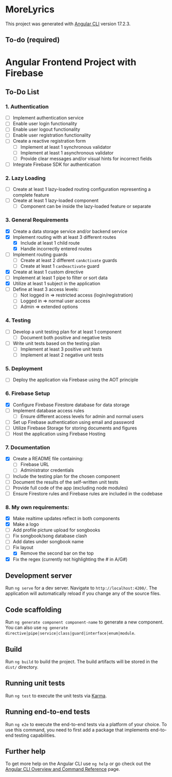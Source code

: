 # MoreLyrics

This project was generated with [Angular CLI](https://github.com/angular/angular-cli) version 17.2.3.

## To-do (required)

# Angular Frontend Project with Firebase

## To-Do List

### 1. Authentication
- [ ] Implement authentication service
- [ ] Enable user login functionality
- [ ] Enable user logout functionality
- [ ] Enable user registration functionality
- [ ] Create a reactive registration form
  - [ ] Implement at least 1 synchronous validator
  - [ ] Implement at least 1 asynchronous validator
  - [ ] Provide clear messages and/or visual hints for incorrect fields
- [ ] Integrate Firebase SDK for authentication

### 2. Lazy Loading
- [ ] Create at least 1 lazy-loaded routing configuration representing a complete feature
- [ ] Create at least 1 lazy-loaded component
  - [ ] Component can be inside the lazy-loaded feature or separate

### 3. General Requirements
- [x] Create a data storage service and/or backend service
- [x] Implement routing with at least 3 different routes
  - [x] Include at least 1 child route
  - [x] Handle incorrectly entered routes
- [ ] Implement routing guards
  - [ ] Create at least 2 different `canActivate` guards
  - [ ] Create at least 1 `canDeactivate` guard
- [x] Create at least 1 custom directive
- [ ] Implement at least 1 pipe to filter or sort data
- [x] Utilize at least 1 subject in the application
- [ ] Define at least 3 access levels:
  - [ ] Not logged in => restricted access (login/registration)
  - [ ] Logged in => normal user access
  - [ ] Admin => extended options

### 4. Testing
- [ ] Develop a unit testing plan for at least 1 component
  - [ ] Document both positive and negative tests
- [ ] Write unit tests based on the testing plan
  - [ ] Implement at least 3 positive unit tests
  - [ ] Implement at least 2 negative unit tests

### 5. Deployment
- [ ] Deploy the application via Firebase using the AOT principle

### 6. Firebase Setup
- [x] Configure Firebase Firestore database for data storage
- [ ] Implement database access rules
  - [ ] Ensure different access levels for admin and normal users
- [ ] Set up Firebase authentication using email and password
- [ ] Utilize Firebase Storage for storing documents and figures
- [ ] Host the application using Firebase Hosting

### 7. Documentation
- [x] Create a README file containing:
  - [ ] Firebase URL
  - [ ] Administrator credentials
- [ ] Include the testing plan for the chosen component
- [ ] Document the results of the self-written unit tests
- [ ] Provide full code of the app (excluding node modules)
- [ ] Ensure Firestore rules and Firebase rules are included in the codebase

### 8. My own requirements:

- [x] Make realtime updates reflect in both components
- [x] Make a logo
- [ ] Add profile picture upload for songbooks
- [ ] Fix songbook/song database clash
- [ ] Add dates under songbook name
- [ ] Fix layout
  - [x] Remove the second bar on the top
- [x] Fix the regex (currently not highlighting the # in A/G#)

## Development server

Run `ng serve` for a dev server. Navigate to `http://localhost:4200/`. The application will automatically reload if you change any of the source files.

## Code scaffolding

Run `ng generate component component-name` to generate a new component. You can also use `ng generate directive|pipe|service|class|guard|interface|enum|module`.

## Build

Run `ng build` to build the project. The build artifacts will be stored in the `dist/` directory.

## Running unit tests

Run `ng test` to execute the unit tests via [Karma](https://karma-runner.github.io).

## Running end-to-end tests

Run `ng e2e` to execute the end-to-end tests via a platform of your choice. To use this command, you need to first add a package that implements end-to-end testing capabilities.

## Further help

To get more help on the Angular CLI use `ng help` or go check out the [Angular CLI Overview and Command Reference](https://angular.io/cli) page.
